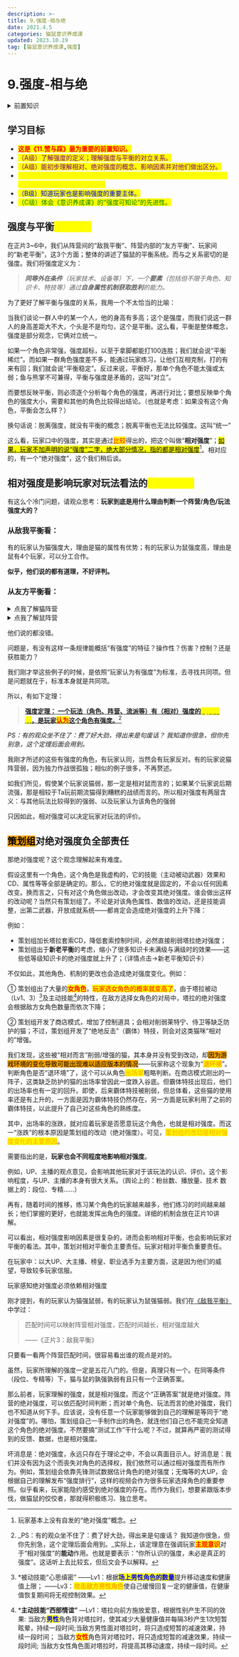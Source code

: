 ```yaml
---
description: >-
title: 9.强度-相与绝
date: 2021.4.5
categories: 猫鼠意识养成课
updated: 2023.10.19
tag: [猫鼠意识养成课,强度]
---
```


# 9.强度-相与绝

<details>

<summary>前置知识</summary>

\[必需][2.胜与负](../part.i-current-abstract/2.win-and-lose.md)

\[建议][3.敌我平衡](../part.ii-balance/3.self-enemy-balance.md)   [4.友方平衡-上](../part.ii-balance/4.style-balance.md)   [5.友方平衡-下](../part.ii-balance/5.-you-fang-ping-heng-xia-shu.md)

</details>

## 学习目标

* <mark style="color:red;">**这是《11.赞与踩》最为重要的前置知识。**</mark>
* <mark style="color:purple;">（A级）了解强度的定义；理解强度与平衡的对立关系。</mark>
* <mark style="color:purple;">（A级）能初步理解相对、绝对强度的概念、影响因素并对他们做出区分。</mark>
* <mark style="color:yellow;">（S级）开始意识到相对强度对玩法的风评起决定性作用，能初步运用该理论看待玩家对强度的看法及言论。</mark>
* <mark style="color:blue;">（B级）知道玩家也是影响强度的重要主体。</mark>
* <mark style="color:green;">（C级）体会《意识养成课》的“强度可知论”的先进性。</mark>

## 强度与平衡<mark style="color:yellow;">对立统一</mark>

&#x20;       在正片3\~6中，我们从阵营间的“敌我平衡”、阵营内部的“友方平衡”、玩家间的“新老平衡”，这3个方面；整体的讲述了猫鼠的平衡系统。而与之关系密切的是强度。我们将强度定义为：

> _**同等外在条件**（玩家技术、设备等）下，一个**要素**（包括但不限于角色、知识卡、特技等）通过**自身属性机制获取胜利**的能力。_

为了更好了解平衡与强度的关系，我用一个不太恰当的比喻：

&#x20;       当我们谈论一群人中的某一个人，他的身高有多高；这个是强度，而我们说这一群人的身高差距大不大，个头是不是均匀，这个是平衡。这么看，平衡是整体概念，强度是部分观念，它俩对立统一。

&#x20;       如果一个角色非常强，强度超标，以至于拿脚都能打100连胜；我们就会说“平衡稀烂”。而如果一群角色强度差不多，能通过玩家练习，让他们互相克制，打的有来有回；我们就会说“平衡稳定”。反过来说，平衡好，那单个角色不能太强或太弱；鱼与熊掌不可兼得，平衡与强度是矛盾的，这叫“对立”。

&#x20;       而要想反映平衡，则必须逐个分析每个角色的强度，再进行对比；要想反映单个角色的强度大小，需要和其他的角色比较得出结论。（也就是考虑：如果没有这个角色，平衡会怎么样？）

&#x20;       换句话说：脱离强度，就没有平衡的概念；脱离平衡也无法比较强度。这叫“统一”

&#x20;       这么看，玩家口中的强度，其实是通过<mark style="color:red;">比较</mark>得出的，把这个叫做“**相对强度**”；[<mark style="background-color:yellow;">如果，玩家不加声明的说“强度”二字，绝大部分情况，指的都是相对强度</mark>](#user-content-fn-1)[^1]。相对应的，有一个“绝对强度”，这个我们稍后谈。

## 相对强度是影响玩家对玩法看法的<mark style="color:yellow;">决定性因素</mark>

有这么个冷门问题，请观众思考：**玩家到底是用什么理由判断一个阵营/角色/玩法强度大的？**

### 从敌我平衡看：

有的玩家认为猫强度大，理由是猫的属性有优势；有的玩家认为鼠强度高，理由是鼠有4个玩家，可以分工合作。

**似乎，他们说的都有道理，不好评判。**

### 从友方平衡看：

<details>

<summary>点我了解猫阵营</summary>

*   有的玩家认为汤姆、塔拉这类**前期流**猫强度高：理由是免控、操作容易和被动技能、套索机动性高。

    此外，前期流能为猫争取较多的获胜机会。
* 有的玩家认为图多盖洛（香水、甲油）、以及佩戴铜暴卡组的**后期流**强度高，理由是不需要较高操作就可打出团灭。

</details>

<details>

<summary>点我了解鼠阵营</summary>

鼠阵营中，有的玩家认为开局送的杰瑞强度高，理由是操作较容易；

也有玩家认为限定角色强度高，是因为它们能打团，干扰控制频繁。

</details>

他们说的都没错。

问题是，有没有这样一条规律能概括“有强度”的特征？操作性？伤害？控制？还是获胜能力？

我们刚才举这些例子的时候，是依照“玩家认为有强度”为标准，去寻找共同项。但是问题就在于，标准本身就是共同项。

所以，有如下定理：

> [**强度定理： 一个玩法（角色、阵营、流派等）有（相对）强度的**<mark style="color:yellow;">**充要条件**</mark>**，是玩家**<mark style="color:red;">**认为**</mark>**这个角色有强度。**](#user-content-fn-2)[^2]

_PS：有的观众坐不住了：费了好大劲，得出来是句废话？ 我知道你很急，但你先别急，这个定理后面会用到。_

我刚才所述的这些有强度的角色，有玩家认同，当然会有玩家反对。有的玩家说猫阵营弱，因为独力作战很孤独；相似的例子很多，不再赘述。

如我们所见，假使某个玩家说猫弱，那一定是相对鼠而言的；如果某个玩家说后期流强，那是相较于Ta玩前期流猫得到糟糕的战绩而言的。所以相对强度有两层含义：与其他玩法比较得到的强弱、以及玩家认为该角色的强弱

只因如此，相对强度可以决定玩家对玩法的评价。

&#x20;

## <mark style="background-color:orange;">策划组</mark>对绝对强度负全部责任

&#x20;       那绝对强度呢？这个观念理解起来有难度。

&#x20;       假设这里有一个角色，这个角色是我虚构的，它的技能（主动被动武器）效果和CD、属性等等全部是确定的。那么，它的绝对强度就是固定的，不会以任何因素改变。换而言之，只有对这个角色做出改动，才会改变其绝对强度。谁会做出这样的改动呢？当然只有策划组了。不论是对该角色属性、数值的改动，还是技能调整，出第二武器，开放成就系统——都肯定会造成绝对强度的上升下降：

例如：

* 策划组加长塔拉套索CD，降低套索控制时间，必然直接削弱塔拉绝对强度；
* 策划组出于**新老平衡**的考虑，缩小了很多知识卡未满级与满级时的效果——这些低等级知识卡的绝对强度就上升了；（详情点击→新老平衡知识卡）

不仅如此，其他角色、机制的更改也会造成绝对强度变化。例如：

①    策划组出了大量的<mark style="color:red;">**女角色**</mark>，<mark style="color:red;">玩家选女角色的概率就变高了</mark>，由于塔拉被动（Lv1、3）[^3]及主动技能[^4]的特性，在敌方选择女角色的对局中，塔拉的绝对强度会根据敌方女角色数量而依次下降；

②    策划组开发了商店模式，增加了控制道具；会相对削弱莱特宁、侍卫等缺乏防护的猫；不过，策划组开发了“绝地反击”（霸体）特技，则会对这类猫咪“相对的”增强。

&#x20;       我们发现，这些被“相对而言”削弱/增强的猫，其本身并没有受到改动，却<mark style="background-color:orange;">因为游戏环境的变化导致可能出现难以适应版本的情况</mark>——玩家称这个现象为“<mark style="color:orange;">**退环境**</mark>”。判断角色是否“退环境”了，这个可以从角色<mark style="color:orange;">出场率</mark>粗略判断。在商店模式刚出的一阵子，这类缺乏防护的猫的出场率曾因此一度跌入谷底。但霸体特技出现后，他们的出场率也有一定的回升。即使，后来霸体特技被削弱，但总体看，这些猫的使用率还是有上升的，一方面是因为霸体特技仍然存在，另一方面是玩家利用了之前的霸体特技，以此提升了自己对这些角色的熟练度。

&#x20;       其中，出场率的涨跌，就对应着玩家是否愿意玩这个角色，也就是相对强度。而这一“涨跌”的根本原因是策划组的改动（绝对强度）。可见，<mark style="color:orange;">策划组的改动是相对强度变化的主要原因</mark>。

&#x20;       需要指出的是，**玩家也会不同程度地影响相对强度**。

&#x20;       例如，UP、主播的观点意见，会影响其他玩家对于该玩法的认识、评价。这个影响程度，与UP、主播的本身有很大关系。（舆论上的：粉丝数、播放量、技术 数据上的：段位、专精……）

&#x20;       再有，随着时间的推移，练习某个角色的玩家越来越多，他们练习的时间越来越长；他们掌握的更好，也就能发挥出角色的强度。详细的机制会放在正片10讲解。

可以看出，相对强度影响因素是很复杂的，进而会影响相对平衡，也会影响玩家对平衡的看法。其中，策划对相对平衡负主要责任。玩家对相对平衡负重要责任。

在玩家中：以大UP、大主播、榜皇、职业选手为主要方面，这是因为他们的威望，导致较多玩家信服。

玩家感知绝对强度必须依赖相对强度

刚才提到，有的玩家认为猫强鼠弱，有的玩家认为鼠强猫弱。我们在[《敌我平衡》](../part.ii-balance/3.self-enemy-balance.md#pi-pei-shi-jian-ke-yi-ying-she-zhen-ying-xiang-dui-qiang-du)中学过：

> 匹配时间可以映射阵营相对强度，匹配时间越长，相对强度越大
>
> ——《正片3：敌我平衡》

&#x20;       只要看一看两个阵营匹配时间，很容易看出谁的观点是对的。

&#x20;       虽然，玩家所理解的强度一定是五花八门的。但是，真理只有一个。在同等条件（段位、专精等）下，猫与鼠的孰强孰弱有且只有一个正确答案。

&#x20;       那么前者，玩家理解的强度，就是相对强度。而这个“正确答案”就是绝对强度。阵营的绝对强度，可以依匹配时间判断；而对单个角色、玩法而言的绝对强度，我们也不知道从何下手。应该说，没有任意一个玩家能够做到自己的理解是等同于“绝对强度”的。哪怕，策划组自己一手制作出的角色，就连他们自己也不能完全知道这个角色的绝对强度。不然要搞“测试工作”干什么呢？不过，就算再严密的测试得到的反馈、数据，也是相对强度。

&#x20;       坏消息是：绝对强度，永远只存在于理论之中，不会以真面目示人。好消息是：我们并没有因为这个而丧失对角色的选择权，我们依然可以通过相对强度而有所作为。例如，策划组会依靠先锋测试数据估计角色的绝对强度；无悔等的大UP，会根据自己的理解发布“强度排行”，这样的视频会作为很多玩家选择角色的重要参照。似乎看来，玩家能隐约感受到绝对强度的存在。而作为我们，想要紧跟版本步伐，做猫鼠的佼佼者，那就得积极练习、独立思考。

[^1]: 玩家基本上没有自发的“绝对强度”概念。

[^2]: _PS：有的观众坐不住了：费了好大劲，得出来是句废话？ 我知道你很急，但你先别急，这个定理后面会用到。_实际上，该定理意在强调玩家<mark style="color:red;">**主观意识**</mark>对于“相对强度”的**能动**作用。也就是要表示：“你所认识的强度，未必是真正的强度”。这话听上去比较玄，但后文会予以解释。

[^3]: \*被动技能“心思缜密”&#x20;——Lv1：根据<mark style="color:blue;">**场上男性角色的数量**</mark>提升移动速度和健康值上限；&#x20;——Lv3：<mark style="color:orange;">**攻击敌方男性角色**</mark>使自己缓慢回复一定的健康值，在健康值恢复期间将无视控制效果。

[^4]: \***主动技能“西部情谊”**&#x20;—Lv1：塔拉向前方施放爱意，根据性别产生不同的效果:&#x20;当敌方<mark style="color:blue;">**男性**</mark>角色背对塔拉时，使其减少大量健康值并每隔3秒产生1次短暂眩晕，持续一段时间;当敌方男性面对塔拉时，将只造成短暂的减速效果，持续一段时间；&#x20;当敌方<mark style="color:red;">**女性**</mark>角色背对塔拉时，将只造成短暂的减速效果，持续一段时间; 当敌方女性角色面对塔拉时，将提高其移动速度，持续一段时间。

